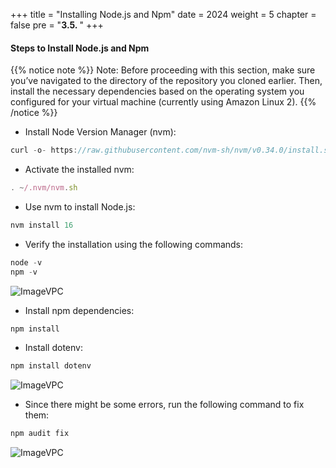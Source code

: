 +++
title = "Installing Node.js and Npm"
date = 2024
weight = 5
chapter = false
pre = "<b>3.5. </b>"
+++



#### Steps to Install Node.js and Npm

{{% notice note %}}
Note: Before proceeding with this section, make sure you’ve navigated to the directory of the repository you cloned earlier. Then, install the necessary dependencies based on the operating system you configured for your virtual machine (currently using Amazon Linux 2).
{{% /notice %}}

- Install Node Version Manager (nvm):
    
```js
curl -o- https://raw.githubusercontent.com/nvm-sh/nvm/v0.34.0/install.sh | bash
```
- Activate the installed nvm:

```js
. ~/.nvm/nvm.sh
```
- Use nvm to install Node.js:

```js
nvm install 16
```

- Verify the installation using the following commands:
```js
node -v
npm -v
```
![ImageVPC](/images/3-RDS/5-Npm/RDS-Npm-img1.png?width=50pc)

- Install npm dependencies:
```js
npm install
```

- Install dotenv:
  
```js
npm install dotenv
```
![ImageVPC](/images/3-RDS/5-Npm/RDS-Npm-img2.png?width=50pc)

- Since there might be some errors, run the following command to fix them:

```js
npm audit fix
```
![ImageVPC](/images/3-RDS/5-Npm/RDS-Npm-img3.png?width=50pc)
